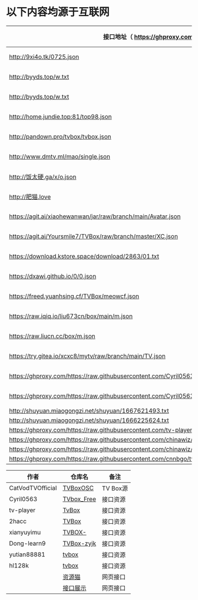 # 以下内容均源于互联网

接口地址（  https://ghproxy.com/  ）|类型
----|----
http://9xi4o.tk/0725.json|影视
http://byyds.top/w.txt|影视
http://byyds.top/w.txt|影视
http://home.jundie.top:81/top98.json|影视
http://pandown.pro/tvbox/tvbox.json|影视
http://www.dmtv.ml/mao/single.json|影视
http://饭太硬.ga/x/o.json|影视
http://肥猫.love|影视
https://agit.ai/xiaohewanwan/jar/raw/branch/main/Avatar.json|影视
https://agit.ai/Yoursmile7/TVBox/raw/branch/master/XC.json|影视
https://download.kstore.space/download/2863/01.txt|影视
https://dxawi.github.io/0/0.json|影视
https://freed.yuanhsing.cf/TVBox/meowcf.json|影视
https://raw.iqiq.io/liu673cn/box/main/m.json|影视
https://raw.liucn.cc/box/m.json|影视
https://try.gitea.io/xcxc8/mytv/raw/branch/main/TV.json|影视
https://ghproxy.com/https://raw.githubusercontent.com/Cyril0563/lanjing_live/main/TVbox_Free/biu.txt|影视
https://ghproxy.com/https://raw.githubusercontent.com/Cyril0563/lanjing_live/main/TVbox_Free/tv.txt|影视
http://shuyuan.miaogongzi.net/shuyuan/1667621493.txt|fl
http://shuyuan.miaogongzi.net/shuyuan/1666225624.txt|fl
https://ghproxy.com/https://raw.githubusercontent.com/tv-player/tvbox-line/main/tv/q73m.json|fl
https://ghproxy.com/https://raw.githubusercontent.com/chinawiz/tvbox/main/adult-1.json|fl
https://ghproxy.com/https://raw.githubusercontent.com/chinawiz/tvbox/main/adult-2.json|fl
https://ghproxy.com/https://raw.githubusercontent.com/cnnbgo/tvbox/main/x.json|fl


作者|仓库名|备注
----|----|----
CatVodTVOfficial|[TVBoxOSC](https://github.com/CatVodTVOfficial/TVBoxOSC)|TV Box源
Cyril0563|[TVbox_Free](https://github.com/Cyril0563/lanjing_live)|接口资源
tv-player|[TvBox](https://github.com/tv-player/TvBox)|接口资源
2hacc|[TVBox](https://github.com/2hacc/TVBox)|接口资源
xianyuyimu|[TVBOX-](https://github.com/xianyuyimu/TVBOX-)|接口资源
Dong-learn9|[TVBox-zyjk](https://github.com/Dong-learn9/TVBox-zyjk)|接口资源
yutian88881|[tvbox](https://github.com/yutian88881/tvbox)|接口资源
hl128k|[tvbox](https://github.com/hl128k/tvbox)|接口资源
||[资源猫](https://www.zizhuge.cn/1734.html)|网页接口
||[接口展示](https://leevi0321.gitee.io/api/)|网页接口
